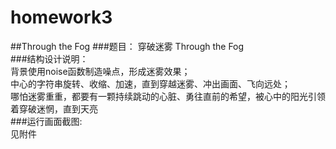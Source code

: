 # homework3
##Through the Fog
###题目：
穿破迷雾 Through the Fog  
###结构设计说明：  
	背景使用noise函数制造噪点，形成迷雾效果；  
	中心的字符串旋转、收缩、加速，直到穿越迷雾、冲出画面、飞向远处；  
	哪怕迷雾重重，都要有一颗持续跳动的心脏、勇往直前的希望，被心中的阳光引领着穿破迷惘，直到天亮  
###运行画面截图:  
  见附件  
